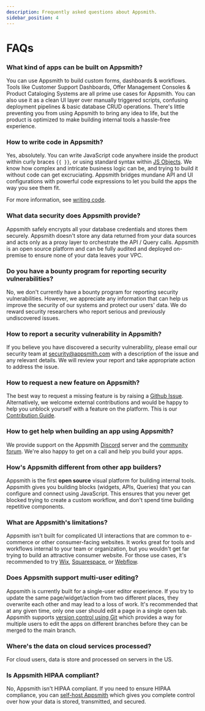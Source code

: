 ```yaml
---
description: Frequently asked questions about Appsmith.
sidebar_position: 4
---
```


# FAQs

### What kind of apps can be built on Appsmith?

You can use Appsmith to build custom forms, dashboards & workflows. Tools like Customer Support Dashboards, Offer Management Consoles & Product Cataloging Systems are all prime use cases for Appsmith. You can also use it as a clean UI layer over manually triggered scripts, confusing deployment pipelines & basic database CRUD operations. There's little preventing you from using Appsmith to bring any idea to life, but the product is optimized to make building internal tools a hassle-free experience.

### How to write code in Appsmith?

Yes, absolutely. You can write JavaScript code anywhere inside the product within curly braces `{{ }}`, or using standard syntax within [JS Objects](/core-concepts/writing-code/javascript-editor-beta). We know how complex and intricate business logic can be, and trying to build it without code can get excruciating. Appsmith bridges mundane API and UI configurations with powerful code expressions to let you build the apps the way you see them fit.

For more information, see [writing code](/core-concepts/writing-code).

### What data security does Appsmith provide?

Appsmith safely encrypts all your database credentials and stores them securely. Appsmith doesn't store any data returned from your data sources and acts only as a proxy layer to orchestrate the API / Query calls. Appsmith is an open source platform and can be fully audited and deployed on-premise to ensure none of your data leaves your VPC.

### Do you have a bounty program for reporting security vulnerabilities?

No, we don't currently have a bounty program for reporting security vulnerabilities. However, we appreciate any information that can help us improve the security of our systems and protect our users' data. We do reward security researchers who report serious and previously undiscovered issues.

### How to report a security vulnerability in Appsmith?

If you believe you have discovered a security vulnerability, please email our security team at security@appsmith.com with a description of the issue and any relevant details. We will review your report and take appropriate action to address the issue.

### How to request a new feature on Appsmith?

The best way to request a missing feature is by raising a [Github Issue](https://github.com/appsmithorg/appsmith/issues/new/choose). Alternatively, we welcome external contributions and would be happy to help you unblock yourself with a feature on the platform. This is our [Contribution Guide](https://github.com/appsmithorg/appsmith/blob/release/contributions/CodeContributionsGuidelines.md).

### How to get help when building an app using Appsmith?

We provide support on the Appsmith [Discord](https://discord.com/invite/rBTTVJp) server and the [community forum](https://community.appsmith.com/). We're also happy to get on a call and help you build your apps.

### How's Appsmith different from other app builders?

Appsmith is the first **open source** visual platform for building internal tools. Appsmith gives you building blocks (widgets, APIs, Queries) that you can configure and connect using JavaScript. This ensures that you never get blocked trying to create a custom workflow, and don't spend time building repetitive components.

### What are Appsmith's limitations?

Appsmith isn't built for complicated UI interactions that are common to e-commerce or other consumer-facing websites. It works great for tools and workflows internal to your team or organization, but you wouldn't get far trying to build an attractive consumer website. For those use cases, it's recommended to try [Wix](https://www.wix.com), [Squarespace](https://www.squarespace.com), or [Webflow](https://www.webflow.com).

### Does Appsmith support multi-user editing?

Appsmith is currently built for a single-user editor experience. If you try to update the same page/widget/action from two different places, they overwrite each other and may lead to a loss of work. It's recommended that at any given time, only one user should edit a page in a single open tab. Appsmith supports [version control using Git](/advanced-concepts/version-control-with-git) which provides a way for multiple users to edit the apps on different branches before they can be merged to the main branch.

### Where's the data on cloud services processed?
For cloud users, data is store and processed on servers in the US.

### Is Appsmith HIPAA compliant?
No, Appsmith isn't HIPAA compliant. If you need to ensure HIPAA compliance, you can [self-host Appsmith](/getting-started/setup) which gives you complete control over how your data is stored, transmitted, and secured.